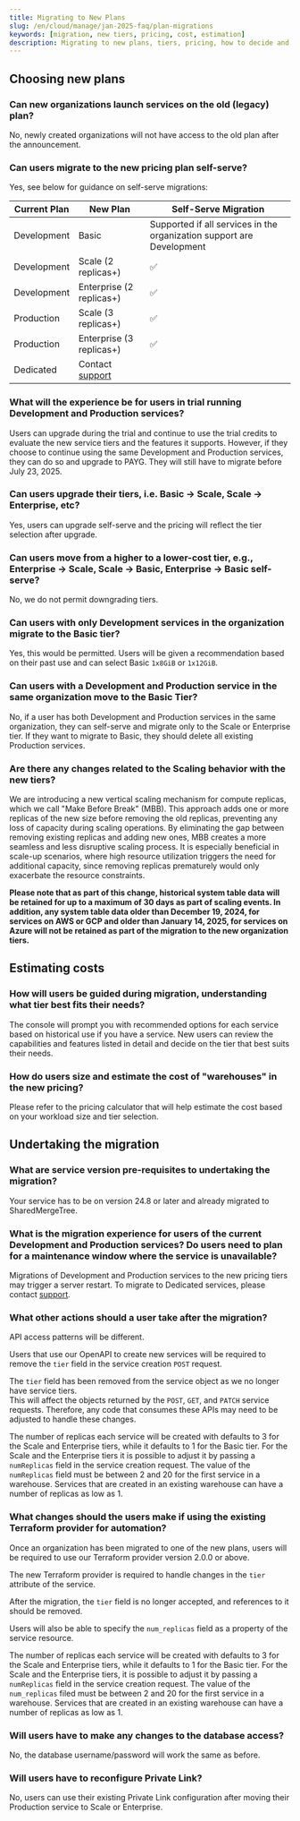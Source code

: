 ```yaml
---
title: Migrating to New Plans
slug: /en/cloud/manage/jan-2025-faq/plan-migrations
keywords: [migration, new tiers, pricing, cost, estimation]
description: Migrating to new plans, tiers, pricing, how to decide and estimate costs
---
```


## Choosing new plans

### Can new organizations launch services on the old (legacy) plan?

No, newly created organizations will not have access to the old plan after the announcement.

### Can users migrate to the new pricing plan self-serve?

Yes, see below for guidance on self-serve migrations:

| Current Plan | New Plan                 | Self-Serve Migration                                                                                                                           |
|--------------|--------------------------|------------------------------------------------------------------------------------------------------------------------------------------------|
| Development  | Basic                    | Supported if all services in the organization support are Development                                                                          |
| Development  | Scale (2 replicas+)      | :white_check_mark:                                                                                                                                     |
| Development  | Enterprise (2 replicas+) | :white_check_mark:                                                                                                                                          |
| Production   | Scale (3 replicas+)      | :white_check_mark:                                                                                                                                          |
| Production   | Enterprise (3 replicas+) | :white_check_mark:                                                                                                                                       |
| Dedicated   | Contact [support](https://clickhouse.com/support/program) |

### What will the experience be for users in trial running Development and Production services?

Users can upgrade during the trial and continue to use the trial credits to evaluate the new service tiers and the features it supports. However, if they choose to continue using the same Development and Production services, they can do so and upgrade to PAYG. They will still have to migrate before July 23, 2025.

### Can users upgrade their tiers, i.e. Basic → Scale, Scale → Enterprise, etc?

Yes, users can upgrade self-serve and the pricing will reflect the tier selection after upgrade.

### Can users move from a higher to a lower-cost tier, e.g., Enterprise → Scale, Scale → Basic, Enterprise → Basic self-serve?

No, we do not permit downgrading tiers.

### Can users with only Development services in the organization migrate to the Basic tier?

Yes, this would be permitted. Users will be given a recommendation based on their past use and can select Basic `1x8GiB` or `1x12GiB`.

### Can users with a Development and Production service in the same organization move to the Basic Tier?

No, if a user has both Development and Production services in the same organization, they can self-serve and migrate only to the Scale or Enterprise tier. If they want to migrate to Basic, they should delete all existing Production services.

### Are there any changes related to the Scaling behavior with the new tiers?

We are introducing a new vertical scaling mechanism for compute replicas, which we call "Make Before Break" (MBB). This approach adds one or more replicas of the new size before removing the old replicas, preventing any loss of capacity during scaling operations. By eliminating the gap between removing existing replicas and adding new ones, MBB creates a more seamless and less disruptive scaling process. It is especially beneficial in scale-up scenarios, where high resource utilization triggers the need for additional capacity, since removing replicas prematurely would only exacerbate the resource constraints.

**Please note that as part of this change, historical system table data will be retained for up to a maximum of 30 days as part of scaling events. In addition, any system table data older than December 19, 2024, for services on AWS or GCP and older than January 14, 2025, for services on Azure will not be retained as part of the migration to the new organization tiers.**

## Estimating costs

### How will users be guided during migration, understanding what tier best fits their needs?

The console will prompt you with recommended options for each service based on historical use if you have a service. New users can review the capabilities and features listed in detail and decide on the tier that best suits their needs. 

### How do users size and estimate the cost of "warehouses" in the new pricing?

Please refer to the pricing calculator that will help estimate the cost based on your workload size and tier selection.


## Undertaking the migration


### What are service version pre-requisites to undertaking the migration?

Your service has to be on version 24.8 or later and already migrated to SharedMergeTree. 

### What is the migration experience for users of the current Development and Production services? Do users need to plan for a maintenance window where the service is unavailable?

Migrations of Development and Production services to the new pricing tiers may trigger a server restart. To migrate to Dedicated services, please contact [support](https://clickhouse.com/support/program).

### What other actions should a user take after the migration?

API access patterns will be different.

Users that use our OpenAPI to create new services will be required to remove the `tier` field in the service creation `POST` request.

The `tier` field has been removed from the service object as we no longer have service tiers.  
This will affect the objects returned by the `POST`, `GET`, and `PATCH` service requests. Therefore, any code that consumes these APIs may need to be adjusted to handle these changes.

The number of replicas each service will be created with defaults to 3 for the Scale and Enterprise tiers, while it defaults to 1 for the Basic tier.
For the Scale and the Enterprise tiers it is possible to adjust it by passing a `numReplicas` field in the service creation request. 
The value of the `numReplicas` field must be between 2 and 20 for the first service in a warehouse. Services that are created in an existing warehouse can have a number of replicas as low as 1.

### What changes should the users make if using the existing Terraform provider for automation?

Once an organization has been migrated to one of the new plans, users will be required to use our Terraform provider version 2.0.0 or above.

The new Terraform provider is required to handle changes in the `tier` attribute of the service.

After the migration, the `tier` field is no longer accepted, and references to it should be removed.

Users will also be able to specify the `num_replicas` field as a property of the service resource.

The number of replicas each service will be created with defaults to 3 for the Scale and Enterprise tiers, while it defaults to 1 for the Basic tier.
For the Scale and the Enterprise tiers, it is possible to adjust it by passing a `numReplicas` field in the service creation request. 
The value of the `num_replicas` filed must be between 2 and 20 for the first service in a warehouse. Services that are created in an existing warehouse can have a number of replicas as low as 1.

### Will users have to make any changes to the database access?

No, the database username/password will work the same as before.

### Will users have to reconfigure Private Link?

No, users can use their existing Private Link configuration after moving their Production service to Scale or Enterprise.

